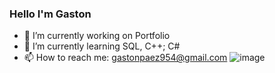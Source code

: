 ### Hello I'm Gaston 

- 🔭 I’m currently working on Portfolio
- 🌱 I’m currently learning SQL, C++; C#
- 📫 How to reach me: gastonpaez954@gmail.com
![image](https://github.com/GastonMPaez/GastonMPaez/assets/104225501/be843243-0f2e-4b7f-9ac8-c5ffab3af300)

<!--
**GastonMPaez/GastonMPaez** is a ✨ _special_ ✨ repository because its `README.md` (this file) appears on your GitHub profile.

Here are some ideas to get you started:

- 🔭 I’m currently working on ...
- 🌱 I’m currently learning ...
- 👯 I’m looking to collaborate on ...
- 🤔 I’m looking for help with ...
- 💬 Ask me about ...
- 📫 How to reach me: ...
- 😄 Pronouns: ...
- ⚡ Fun fact: ...
-->
